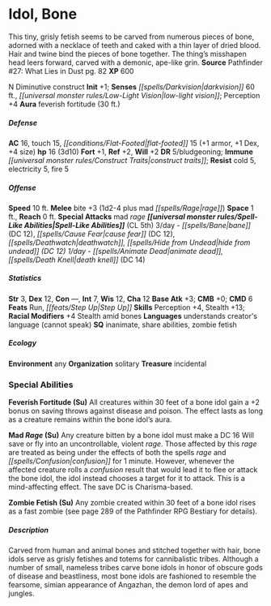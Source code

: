 ﻿---
cssclass: [monsters]
title1: Idol, Bone
desc_short: This tiny, grisly fetish seems to be carved from numerous pieces of bone,
  adorned with a necklace of teeth and caked with a thin layer of dried blood. Hair
  and twine bind the pieces of bone together. The thing's misshapen head leers forward,
  carved with a demonic, ape-like grin.
title2: Bone
CR: 2
sources:
- name: 'Pathfinder #27: What Lies in Dust'
  page: 82
  link: http://paizo.com/pathfinder/adventurePath/councilOfThieves/v5748btpy8b8h
XP: 600
alignment: N
size: Diminutive
type: construct
initiative:
  bonus: 1
senses:
  darkvision: 60
  low-light vision: true
auras:
- name: feverish fortitude
  radius: 30
AC:
  AC: 16
  touch: 15
  flat_footed: 15
  components:
    armor: 1
    dex: 1
    size: 4
HP:
  HP: 16
  long: 3d10
saves:
  fort: 1
  ref: 2
  will: 2
DR:
- amount: 5
  weakness: bludgeoning
immunities:
- construct traits
resistances:
  cold: 5
  electricity: 5
  fire: 5
speeds:
  base: 10
attacks:
  melee:
  - - text: bite +3 (1d2-4 plus mad rage)
      entries:
      - - damage: 1d2-4
        - effect: mad rage
      attack: bite
      bonus:
      - 3
  special:
  - mad rage
space: 1
reach: 0
spell_like_abilities:
  entries:
  - name: bane
    source: default
    freq: 3/day
    DC: 12
  - name: cause fear
    source: default
    freq: 3/day
    DC: 12
  - name: deathwatch
    source: default
    freq: 3/day
  - name: hide from undead
    source: default
    freq: 3/day
    DC: 12
  - name: animate dead
    source: default
    freq: 1/day
  - name: death knell
    source: default
    freq: 1/day
    DC: 14
  sources:
  - name: default
    CL: 5
ability_scores:
  STR: 3
  DEX: 12
  CON:
  INT: 7
  WIS: 12
  CHA: 12
BAB: 3
CMB: 0
CMD: 6
feats:
- name: Run
- name: Step Up
skills:
  Perception: 4
  Stealth: 13
  _racial_mods:
    Stealth:
      amid bones: 4
languages:
- understands creator's language (cannot speak)
special_qualities:
- inanimate
- share abilities
- zombie fetish
ecology:
  environment: any
  organization: solitary
  treasure_type: incidental
special_abilities:
  Feverish Fortitude (Su): All creatures within 30 feet of a bone idol gain a +2 bonus
    on saving throws against disease and poison. The effect lasts as long as a creature
    remains within the bone idol's aura.
  Mad Rage (Su): Any creature bitten by a bone idol must make a DC 16 Will save or
    fly into an uncontrollable, violent rage. Those affected by this rage are treated
    as being under the effects of both the spells rage and confusion for 1 minute.
    However, whenever the affected creature rolls a confusion result that would lead
    it to flee or attack the bone idol, the idol instead chooses a target for it to
    attack. This is a mind-affecting effect. The save DC is Charisma-based.
  Zombie Fetish (Su): Any zombie created within 30 feet of a bone idol rises as a
    fast zombie (see page 289 of the Pathfinder RPG Bestiary for details).
desc_long: Carved from human and animal bones and stitched together with hair, bone
  idols serve as grisly fetishes and totems for cannibalistic tribes. Although a number
  of small, nameless tribes carve bone idols in honor of obscure gods of disease and
  beastliness, most bone idols are fashioned to resemble the fearsome, simian appearance
  of Angazhan, the demon lord of apes and jungles.

---

# Idol, Bone
This tiny, grisly fetish seems to be carved from numerous pieces of bone, adorned with a necklace of teeth and caked with a thin layer of dried blood. Hair and twine bind the pieces of bone together. The thing’s misshapen head leers forward, carved with a demonic, ape-like grin.
**Source** Pathfinder #27: What Lies in Dust pg. 82
**XP** 600

N Diminutive construct
**Init** +1; **Senses** _[[spells/Darkvision|darkvision]]_ 60 ft., _[[universal monster rules/Low-Light Vision|low-light vision]]_; Perception +4
**Aura** feverish fortitude (30 ft.)

##### Defense

**AC** 16, touch 15, _[[conditions/Flat-Footed|flat-footed]]_ 15 (+1 armor, +1 Dex, +4 size)
**hp** 16 (3d10)
**Fort** +1, **Ref** +2, **Will** +2
**DR** 5/bludgeoning; **Immune** _[[universal monster rules/Construct Traits|construct traits]]_; **Resist** cold 5, electricity 5, fire 5

##### Offense
**Speed** 10 ft.
**Melee** bite +3 (1d2-4 plus mad _[[spells/Rage|rage]]_)
**Space** 1 ft., **Reach** 0 ft.
**Special Attacks** mad _rage_
**_[[universal monster rules/Spell-Like Abilities|Spell-Like Abilities]]_** (CL 5th)
3/day - _[[spells/Bane|bane]]_ (DC 12), _[[spells/Cause Fear|cause fear]]_ (DC 12), _[[spells/Deathwatch|deathwatch]]_*, _[[spells/Hide from Undead|hide from undead]]_ (DC 12)
1/day - _[[spells/Animate Dead|animate dead]]_, _[[spells/Death Knell|death knell]]_* (DC 14)

##### Statistics
**Str** 3, **Dex** 12, **Con** —, **Int** 7, **Wis** 12, **Cha** 12
**Base Atk** +3; **CMB** +0; **CMD** 6
**Feats** Run, _[[feats/Step Up|Step Up]]_
**Skills** Perception +4, Stealth +13; **Racial Modifiers** +4 Stealth amid bones
**Languages** understands creator's language (cannot speak)
**SQ** inanimate, share abilities, zombie fetish

##### Ecology

**Environment** any
**Organization** solitary
**Treasure** incidental

### Special Abilities

**Feverish Fortitude (Su)** All creatures within 30 feet of a bone idol gain a +2 bonus on saving throws against disease and poison. The effect lasts as long as a creature remains within the bone idol’s aura.

**Mad _Rage_ (Su)** Any creature bitten by a bone idol must make a DC 16 Will save or fly into an uncontrollable, violent _rage_. Those affected by this _rage_ are treated as being under the effects of both the spells _rage_ and _[[spells/Confusion|confusion]]_ for 1 minute. However, whenever the affected creature rolls a _confusion_ result that would lead it to flee or attack the bone idol, the idol instead chooses a target for it to attack. This is a mind-affecting effect. The save DC is Charisma-based.

**Zombie Fetish (Su)** Any zombie created within 30 feet of a bone idol rises as a fast zombie (see page 289 of the Pathfinder RPG Bestiary for details).

##### Description

Carved from human and animal bones and stitched together with hair, bone idols serve as grisly fetishes and totems for cannibalistic tribes. Although a number of small, nameless tribes carve bone idols in honor of obscure gods of disease and beastliness, most bone idols are fashioned to resemble the fearsome, simian appearance of Angazhan, the demon lord of apes and jungles.